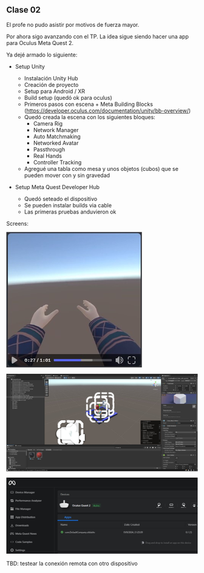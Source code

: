 ## Clase 02

El profe no pudo asistir por motivos de fuerza mayor.

Por ahora sigo avanzando con el TP. La idea sigue siendo hacer una app para Oculus Meta Quest 2.

Ya dejé armado lo siguiente:

- Setup Unity
    - Instalación Unity Hub
    - Creación de proyecto
    - Setup para Android / XR
    - Build setup (quedó ok para oculus)
    - Primeros pasos con escena + Meta Building Blocks (https://developer.oculus.com/documentation/unity/bb-overview/)
    - Quedó creada la escena con los siguientes bloques:
        - Camera Rig
        - Network Manager
        - Auto Matchmaking
        - Networked Avatar
        - Passthrough
        - Real Hands
        - Controller Tracking
    - Agregué una tabla como mesa y unos objetos (cubos) que se pueden mover con y sin gravedad

- Setup Meta Quest Developer Hub
    - Quedó seteado el dispositivo
    - Se pueden instalar builds via cable
    - Las primeras pruebas anduvieron ok

Screens:

![](./315-assets/screen-meta-001.jpg)

![](./315-assets/screen-meta-002.jpg)

![](./315-assets/screen-meta-003.jpg)

TBD: testear la conexión remota con otro dispositivo